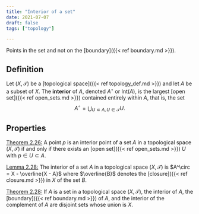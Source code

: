 ```yaml
---
title: "Interior of a set"
date: 2021-07-07
draft: false
tags: ["topology"]

---
```


Points in the set and not on the [boundary]({{< ref boundary.md >}}).

## Definition
Let $(X, \mathcal{T})$ be a [topological space]({{< ref topology_def.md >}}) and let $A$ be a subset of $X$. The **interior** of $A$, denoted $A^\circ$ or Int$(A)$, is the largest [open set]({{< ref open_sets.md >}}) contained entirely within $A$, that is, the set $$A^\circ = \bigcup_{U \subset A, \, U \in \mathcal{T}} U.$$

## Properties
[Theorem 2.26:](\work.pdf#page=15) A point $p$ is an interior point of a set $A$ in a topological space $(X, \mathcal{T})$ if and only if there exists an [open set]({{< ref open_sets.md >}}) $U$ with $p \in U \subset A$.

[Lemma 2.28:](\work.pdf#page=15) The interior of a set $A$ in a topological space $(X, \mathcal{T})$ is $A^\circ = X - \overline{X - A}$ where $\overline{B}$ denotes the [closure]({{< ref closure.md >}}) in $X$ of the set $B$.

[Theorem 2.28:](\work.pdf#page=16) If $A$ is a set in a topological space $(X, \mathcal{T})$, the interior of $A$, the [boundary]({{< ref boundary.md >}}) of $A$, and the interior of the complement of $A$ are disjoint sets whose union is $X$. 

